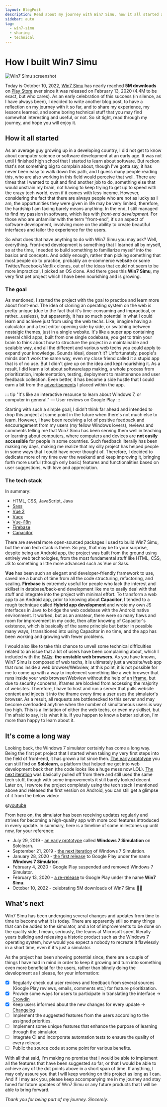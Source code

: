 ```yaml
---
layout: BlogPost
description: Read about my journey with Win7 Simu, how it all started and unveiling some boring technical stuff behind the scene
sidebar: auto
tag:
  - win7-simu
  - sharing
  - technical
---
```


# How I built Win7 Simu

<m-blog-meta />

![Win7 Simu screenshot](/assets/covers/building-win7-simu.jpg)

Today is October 10, 2022, [Win7 Simu](/win7simu/about.md) has nearly reached __5M downloads__ on [Play Store](https://play.google.com/store/apps/details?id=com.visnalize.win7simu) ever since it was released on February 13, 2020 (4.4M to be exact, but who cares). As an early celebration of this success (in silence, as I have always been), I decided to write another blog post, to have a reflection on my journey with it so far, and to share my experience, my lessons learned, and some boring technical stuff that you may find somewhat interesting and useful, or not. So sit tight, read through my journey, and hope you will enjoy it.

## How it all started

As an average guy growing up in a developing country, I did not get to know about computer science or software development at an early age. It was not until I finished high school that I started to learn about software. But reckon that's not something big to complain about, though I've gotta say, it has never been easy to walk down this path, and I guess many people reading this, who are also working in this field would perceive that well. There are times that I wanted to quit and find another job to do, something else that would unstrain my brain, not having to keep trying to get up to speed with the crazy tech world, even if it comes with less income. However, considering the fact that there are always people who are not as lucky as I am, the opportunities they were given in life may be very limited, therefore, the hardship I am facing barely means anything. In the end, I still managed to find my passion in software, which lies with _front-end development_. For those who are unfamiliar with the term "front-end", it's an aspect of software development, involving more on the ability to create beautiful interfaces and tailor the experience for the users.

So what does that have anything to do with Win7 Simu you may ask? Well, everything. Front-end development is something that I learned all by myself, so at the time, I needed to build something to familiarize myself into the basics and concepts. And oddly enough, rather than picking something that most people do to practice, probably an e-commerce website or some Twitter/Facebook/Netflix clones, out of the ideas that could not seem to be more impractical, I picked an OS clone. And there goes this __Win7 Simu__, my very first pet project which I have been nourishing and is growing.

### The goal

As mentioned, I started the project with the goal to practice and learn more about front-end. The idea of cloning an operating system on the web is pretty unique (due to the fact that it's time-consuming and impractical, or rather...useless), but apparently, it has so much potential in what I could learn and achieve just from using the web techs. Like, imagine having a calculator and a text editor opening side by side, or switching between nostalgic themes, just in a single website. It's like a super app containing several child apps, built from one single codebase, you get to train your brain to think about how to structure the project in a maintainable and scalable way, and all the different and various web techs you could apply to expand your knowledge. Sounds ideal, doesn't it? Unfortunately, people's minds don't work the same way, even my close friend called it a stupid app that is of no use. But I didn't give up on the idea and kept nourishing it. As a result, I did learn a lot about software/app making, a whole process from prioritization, implementation, testing, deployment to maintenance and user feedback collection. Even better, it has become a side hustle that I could earn a bit from the [advertisements](/blog/about-the-ads.md) I placed within the app.

::: tip "It's like an interactive resource to learn about Windows 7, or computer in general."
— User reviews on Google Play
:::

Starting with such a simple goal, I didn't think far ahead and intended to drop this project at some point in the future when there's not much else to learn. However, I have been receiving a lot of positive feedback and encouragement from my users (my fellow Windows lovers), reviews and comments telling me that Win7 Simu has been serving them well in teaching or learning about computers, where computers and devices are __not easily accessible__ for people in some countries. Such feedback literally has been making my days, making me realize that my silly project has helped people in some ways that I could have never thought of. Therefore, I decided to dedicate more of my time over the weekend and keep improving it, bringing forth more useful (though only basic) features and functionalities based on user suggestions, with love and appreciation.

<google-ads />

### The tech stack

In summary:

* HTML, CSS, JavaScript, Java
* [Sass](https://sass-lang.com/)
* [Vue 2](https://v2.vuejs.org/)
* [Vuex](https://vuex.vuejs.org/)
* [Vue-i18n](https://kazupon.github.io/vue-i18n/)
* [Firebase](https://firebase.google.com/)
* [Capacitor](https://capacitorjs.com/)

There are several more open-sourced packages I used to build Win7 Simu, but the main tech stack is there. So yep, that may be to your surprise, despite being an Android app, the project was built from the ground using entirely web technologies, from the most fundamental stuff like HTML, CSS, JS to something a little more advanced such as Vue or Sass.

__Vue__ has been such an elegant and developer-friendly framework to use, saved me a bunch of time from all the code structuring, refactoring, and scaling. __Firebase__ is extremely useful for people who lack the interest and skillset in database/back-end development like me to easily deal with that stuff and integrate into the project with minimal effort. To transform a web app to an Android app, prior to knowing about __Capacitor__, I tended to a rough technique called __Hybrid app development__ and wrote my own JS interfaces in Java to bridge the web codebase with the Android native environment. It worked, but as an amateur, there were so many flaws and room for improvement in my code, then after knowing of Capacitor's existence, which is basically of the same principle but better in possible many ways, I transitioned into using Capacitor in no time, and the app has been working and growing with fewer problems.

<a id="iframe-issue" />

I would also like to take this chance to unveil some technical difficulties related to an issue that a lot of users have been complaining about, which I included with the [FAQs](/win7simu/faq.html): __the unstable web browsers__. As you have known, Win7 Simu is composed of web techs, it is ultimately just a website/web app that runs inside a web browser/Webview, at this point, it is not possible for me to come up with a way to implement something like a web browser that runs inside your web browser/Webview without the help of an [iframe](https://developer.mozilla.org/en-US/docs/Web/HTML/Element/iframe), but due to security concerns, iframes are blocked from accessing the majority of websites. Therefore, I have to host and run a server that pulls website content and injects it into the iframe every time a user uses the simulator's browser. As a result, all requests are bottlenecked to this server and may become overloaded anytime when the number of simultaneous users is way too high. This is a limitation of either the web techs, or even my skillset, but I'm afraid to say, it is what it is. If you happen to know a better solution, I'm more than happy to learn about it.

## It's come a long way

Looking back, the Windows 7 simulator certainly has come a long way. Being the first pet project that I started when taking my very first steps into the field of front-end, it has grown a lot since then. [The early prototype](https://www.sololearn.com/compiler-playground/W0jzR96Id2Bw/) you can still find on __Sololearn__, a platform that helped me get into web development back then (the code looks like a huge mess now LOL). [The next iteration](https://khang-nd.github.io/win7/) was basically pulled off from there and still used the same tech stuff, though with some improvements it still barely looked decent. Later on, I rewrote the project completely using the tech stack I mentioned above and released the first version on Android, you can still get a glimpse of it from the below video:

@[youtube](https://youtu.be/OarDV_dEkcY)

From here on, the simulator has been receiving updates regularly and strives for becoming a high-quality app with more cool features introduced in every update. In summary, here is a timeline of some milestones up until now, for your reference:

* July 29, 2019 - [an early prototype](https://www.sololearn.com/compiler-playground/W0jzR96Id2Bw) called __Windows 7 Simulation__ on Sololearn.
* September 21, 2019 - [the next iteration](https://khang-nd.github.io/win7/) of Windows 7 Simulation.
* January 28, 2020 - [the first release](https://youtu.be/OarDV_dEkcY) to Google Play under the name __Windows 7 Simulator__.
* February 4, 2020 - Google Play suspended and removed Windows 7 Simulator.
* February 13, 2020 - [a re-release](https://youtu.be/F6vtQUS0X6o) to Google Play under the name __Win7 Simu__.
* October 10, 2022 - celebrating 5M downloads of Win7 Simu 🥳🎉

## What's next

Win7 Simu has been undergoing several changes and updates from time to time to become what it is today. There are apparently still so many things that can be added to the simulator, and a lot of improvements to be done on the quality side, I mean, seriously, the teams at Microsoft spent literally years building and releasing a historic product such as the Windows 7 operating system, how would you expect a nobody to recreate it flawlessly in a short time, even if it's just a simulator.

As the project has been showing potential since, there are a couple of things I have had in mind in order to keep it growing and turn into something even more beneficial for the users, rather than blindly doing the development as I please, for your information:

* [x] Regularly check out user reviews and feedback from several sources (Google Play reviews, emails, comments etc.) for feature prioritization.
* [x] Provide some ways for users to participate in translating the interface → [Crowdin](https://crowdin.com/project/win7simu)
* [x] Keep users informed about the new changes for every update → [Changelog](/win7simu/changelog.md)
* [ ] Implement the suggested features from the users according to the assigned priorities.
* [ ] Implement some unique features that enhance the purpose of learning through the simulator.
* [ ] Integrate CI and incorporate automation tests to ensure the quality of every release.
* [ ] Public the source code at some point for various benefits.

With all that said, I'm making no promise that I would be able to implement all the features that have been suggested so far, or that I would be able to achieve any of the dot points above in a short span of time. If anything, I may only assure you that I will keep working on this project as long as I can. And if I may ask you, please keep accompanying me in my journey and stay tuned for future updates of Win7 Simu or any future products that I will be able to bring forward.

_Thank you for being part of my journey. Sincerely._

<m-blog-tag-list :tags="$page.frontmatter.tag" showIcon />

<google-ads />
